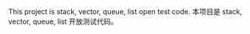 This project is stack, vector, queue, list  open test code.
本项目是 stack, vector, queue, list 开放测试代码。
